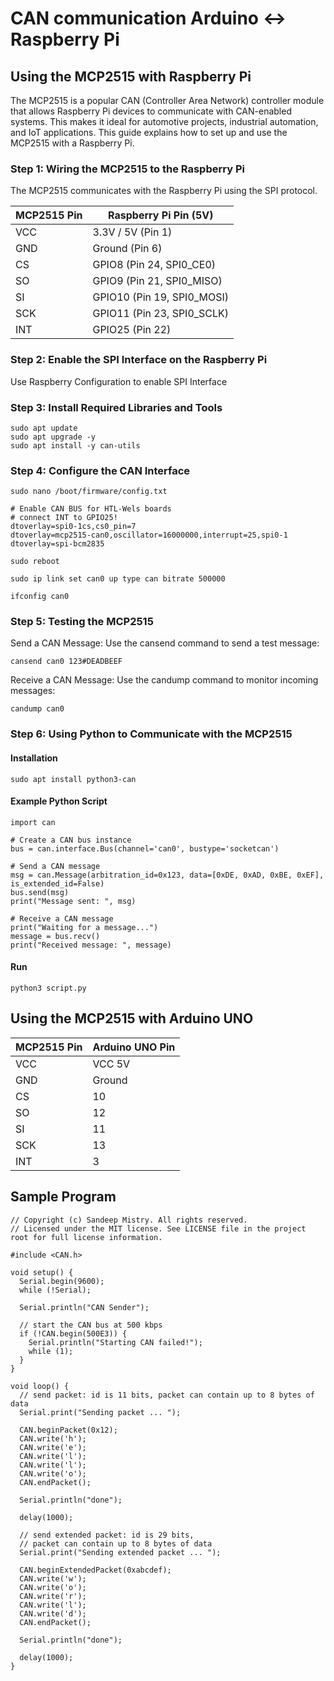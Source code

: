 # CAN communication Arduino <-> Raspberry Pi

## Using the MCP2515 with Raspberry Pi
The MCP2515 is a popular CAN (Controller Area Network) controller module that allows Raspberry Pi devices to communicate with CAN-enabled systems. This makes it ideal for automotive projects, industrial automation, and IoT applications. This guide explains how to set up and use the MCP2515 with a Raspberry Pi.

### Step 1: Wiring the MCP2515 to the Raspberry Pi
The MCP2515 communicates with the Raspberry Pi using the SPI protocol.

MCP2515 Pin   | Raspberry Pi Pin (5V)
|-------------|----------------------------
| VCC         | 3.3V / 5V (Pin 1)
| GND         | Ground (Pin 6)
| CS          | GPIO8 (Pin 24, SPI0_CE0)
| SO          | GPIO9 (Pin 21, SPI0_MISO)
| SI          | GPIO10 (Pin 19, SPI0_MOSI)
| SCK         | GPIO11 (Pin 23, SPI0_SCLK)
| INT         | GPIO25 (Pin 22)

### Step 2: Enable the SPI Interface on the Raspberry Pi
Use Raspberry Configuration to enable SPI Interface

### Step 3: Install Required Libraries and Tools
```
sudo apt update
sudo apt upgrade -y
sudo apt install -y can-utils
```

### Step 4: Configure the CAN Interface
`sudo nano /boot/firmware/config.txt`
```
# Enable CAN BUS for HTL-Wels boards
# connect INT to GPIO25!
dtoverlay=spi0-1cs,cs0_pin=7
dtoverlay=mcp2515-can0,oscillator=16000000,interrupt=25,spi0-1
dtoverlay=spi-bcm2835
```
`sudo reboot`

`sudo ip link set can0 up type can bitrate 500000`

`ifconfig can0`

### Step 5: Testing the MCP2515
Send a CAN Message: Use the cansend command to send a test message:

`cansend can0 123#DEADBEEF`

Receive a CAN Message: Use the candump command to monitor incoming messages:

`candump can0`

### Step 6: Using Python to Communicate with the MCP2515
#### Installation
`sudo apt install python3-can`
#### Example Python Script
```
import can

# Create a CAN bus instance
bus = can.interface.Bus(channel='can0', bustype='socketcan')

# Send a CAN message
msg = can.Message(arbitration_id=0x123, data=[0xDE, 0xAD, 0xBE, 0xEF], is_extended_id=False)
bus.send(msg)
print("Message sent: ", msg)

# Receive a CAN message
print("Waiting for a message...")
message = bus.recv()
print("Received message: ", message)

```
#### Run
`python3 script.py`

## Using the MCP2515 with Arduino UNO

MCP2515 Pin   | Arduino UNO Pin 
|-------------|----------------------------
| VCC         | VCC 5V
| GND         | Ground
| CS          | 10
| SO          | 12
| SI          | 11
| SCK         | 13
| INT         | 3

## Sample Program
```
// Copyright (c) Sandeep Mistry. All rights reserved.
// Licensed under the MIT license. See LICENSE file in the project root for full license information.

#include <CAN.h>

void setup() {
  Serial.begin(9600);
  while (!Serial);

  Serial.println("CAN Sender");

  // start the CAN bus at 500 kbps
  if (!CAN.begin(500E3)) {
    Serial.println("Starting CAN failed!");
    while (1);
  }
}

void loop() {
  // send packet: id is 11 bits, packet can contain up to 8 bytes of data
  Serial.print("Sending packet ... ");

  CAN.beginPacket(0x12);
  CAN.write('h');
  CAN.write('e');
  CAN.write('l');
  CAN.write('l');
  CAN.write('o');
  CAN.endPacket();

  Serial.println("done");

  delay(1000);

  // send extended packet: id is 29 bits,
  // packet can contain up to 8 bytes of data
  Serial.print("Sending extended packet ... ");

  CAN.beginExtendedPacket(0xabcdef);
  CAN.write('w');
  CAN.write('o');
  CAN.write('r');
  CAN.write('l');
  CAN.write('d');
  CAN.endPacket();

  Serial.println("done");

  delay(1000);
}
```
